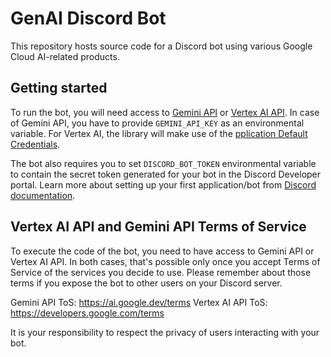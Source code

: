 # GenAI Discord Bot

This repository hosts source code for a Discord bot using various Google Cloud AI-related products.

## Getting started

To run the bot, you will need access to [Gemini API](https://ai.google.dev/) or 
[Vertex AI API](https://cloud.google.com/vertex-ai/docs/python-sdk/use-vertex-ai-python-sdk-ref). In case of Gemini API,
you have to provide `GEMINI_API_KEY` as an environmental variable. For Vertex AI, the library will make use of the 
[pplication Default Credentials](https://cloud.google.com/docs/authentication/client-libraries).

The bot also requires you to set `DISCORD_BOT_TOKEN` environmental variable to contain the secret token generated
for your bot in the Discord Developer portal. Learn more about setting up your first application/bot from 
[Discord documentation](https://discord.com/developers/docs/getting-started).


## Vertex AI API and Gemini API Terms of Service

To execute the code of the bot, you need to have access to Gemini API or Vertex AI API. In both cases, that's possible
only once you accept Terms of Service of the services you decide to use. Please remember about those terms if you
expose the bot to other users on your Discord server.

Gemini API ToS: https://ai.google.dev/terms
Vertex AI API ToS: https://developers.google.com/terms

It is your responsibility to respect the privacy of users interacting with your bot.